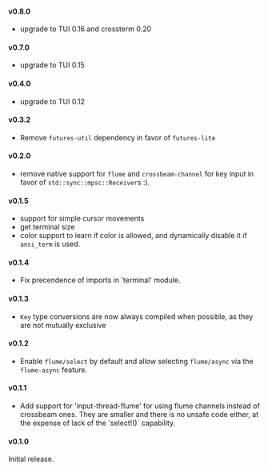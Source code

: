 #### v0.8.0

* upgrade to TUI 0.16 and crossterm 0.20

#### v0.7.0

* upgrade to TUI 0.15

#### v0.4.0

* upgrade to TUI 0.12

#### v0.3.2

* Remove `futures-util` dependency in favor of `futures-lite`

#### v0.2.0

* remove native support for `flume` and `crossbeam-channel` for key input in favor of `std::sync::mpsc::Receiver`s :).

#### v0.1.5

* support for simple cursor movements
* get terminal size
* color support to learn if color is allowed, and dynamically disable it
  if `ansi_term` is used.

#### v0.1.4

* Fix precendence of imports in 'terminal' module.

#### v0.1.3

* `Key` type conversions are now always compiled when possible, as they are not mutually exclusive

#### v0.1.2

* Enable `flume/select` by default and allow selecting `flume/async` via the `flume-async` feature.

#### v0.1.1

* Add support for 'input-thread-flume' for using flume channels instead of crossbeam ones. They are
  smaller and there is no unsafe code either, at the expense of lack of the 'select!()` capability.

#### v0.1.0

Initial release.
